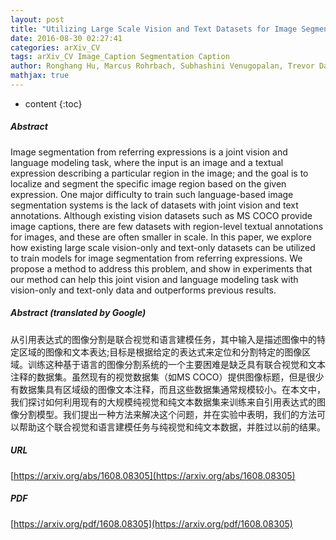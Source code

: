 ```yaml
---
layout: post
title: "Utilizing Large Scale Vision and Text Datasets for Image Segmentation from Referring Expressions"
date: 2016-08-30 02:27:41
categories: arXiv_CV
tags: arXiv_CV Image_Caption Segmentation Caption
author: Ronghang Hu, Marcus Rohrbach, Subhashini Venugopalan, Trevor Darrell
mathjax: true
---
```


* content
{:toc}

##### Abstract
Image segmentation from referring expressions is a joint vision and language modeling task, where the input is an image and a textual expression describing a particular region in the image; and the goal is to localize and segment the specific image region based on the given expression. One major difficulty to train such language-based image segmentation systems is the lack of datasets with joint vision and text annotations. Although existing vision datasets such as MS COCO provide image captions, there are few datasets with region-level textual annotations for images, and these are often smaller in scale. In this paper, we explore how existing large scale vision-only and text-only datasets can be utilized to train models for image segmentation from referring expressions. We propose a method to address this problem, and show in experiments that our method can help this joint vision and language modeling task with vision-only and text-only data and outperforms previous results.

##### Abstract (translated by Google)
从引用表达式的图像分割是联合视觉和语言建模任务，其中输入是描述图像中的特定区域的图像和文本表达;目标是根据给定的表达式来定位和分割特定的图像区域。训练这种基于语言的图像分割系统的一个主要困难是缺乏具有联合视觉和文本注释的数据集。虽然现有的视觉数据集（如MS COCO）提供图像标题，但是很少有数据集具有区域级的图像文本注释，而且这些数据集通常规模较小。在本文中，我们探讨如何利用现有的大规模纯视觉和纯文本数据集来训练来自引用表达式的图像分割模型。我们提出一种方法来解决这个问题，并在实验中表明，我们的方法可以帮助这个联合视觉和语言建模任务与纯视觉和纯文本数据，并胜过以前的结果。

##### URL
[https://arxiv.org/abs/1608.08305](https://arxiv.org/abs/1608.08305)

##### PDF
[https://arxiv.org/pdf/1608.08305](https://arxiv.org/pdf/1608.08305)

